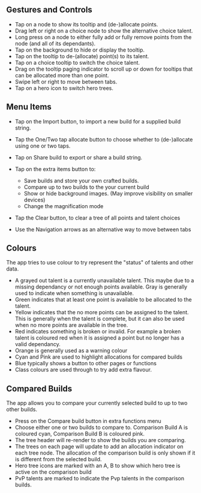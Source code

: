 Gestures and Controls
----------------------
- Tap on a node to show its tooltip and (de-)allocate points.
- Drag left or right on a choice node to show the alternative choice talent.
- Long press on a node to either fully add or fully remove points from the node (and all of its dependants).
- Tap on the background to hide or display the tooltip.
- Tap on the tooltip to de-(allocate) point(s) to its talent.
- Tap on a choice tooltip to switch the choice talent.
- Drag on the tooltip paging indicator to scroll up or down for tooltips that can be allocated more than one point.
- Swipe left or right to move between tabs.
- Tap on a hero icon to switch hero trees.

Menu Items
-----------
- Tap on the Import button, to import a new build for a supplied build string.

- Tap the One/Two tap allocate button to choose whether to (de-)allocate using one or two taps.
- Tap on Share build to export or share a build string.
- Tap on the extra items button to:
  - Save builds and store your own crafted builds.
  - Compare up to two builds to the your current build
  - Show or hide background images. (May improve visibility on smaller devices)
  - Change the magnification mode

- Tap the Clear button, to clear a tree of all points and talent choices
- Use the Navigation arrows as an alternative way to move between tabs

Colours
--------
The app tries to use colour to try represent the "status" of talents and other data.

- A grayed out talent is a currently unavailable talent. This maybe due to a missing dependancy or not enough points available. Gray is generally used to indicate when something is unavailable.
- Green indicates that at least one point is available to be allocated to the talent.
- Yellow indicates that the no more points can be assigned to the talent. This is generally when the talent is complete, but it can also be used when no more points are available in the tree.
- Red indicates something is broken or invalid. For example a broken talent is coloured red when it is assigned a point but no longer has a valid dependancy.
- Orange is generally used as a warning colour
- Cyan and Pink are used to highlight allocations for compared builds
- Blue typically shows a button to other pages or functions
- Class colours are used through to try add extra flavour.

Compared Builds
----------------
The app allows you to compare your currently selected build to up to two other builds.

- Press on the Compare build button in extra functions menu
- Choose either one or two builds to compare to. Comparison Build A is coloured cyan, Comparison Build B is coloured pink.
- The tree header will re-render to show the builds you are comparing.
- The trees on each page will update to add an allocation indicator on each tree node. The allocation of the comparison build is only shown if it is different from the selected build.
- Hero tree icons are marked with an A, B to show which hero tree is active on the comparison build
- PvP talents are marked to indicate the Pvp talents in the comparison builds.

